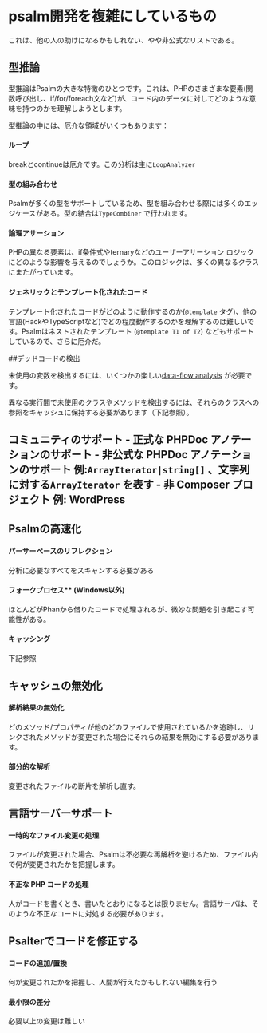 # psalm開発を複雑にしているもの

これは、他の人の助けになるかもしれない、やや非公式なリストである。

## 型推論

型推論はPsalmの大きな特徴のひとつです。これは、PHPのさまざまな要素(関数呼び出し、if/for/foreach文など)が、コード内のデータに対してどのような意味を持つのかを理解しようとします。

型推論の中には、厄介な領域がいくつもあります：

#### ループ

breakとcontinueは厄介です。この分析は主に`LoopAnalyzer`

#### 型の組み合わせ

Psalmが多くの型をサポートしているため、型を組み合わせる際には多くのエッジケースがある。型の結合は`TypeCombiner` で行われます。

#### 論理アサーション

PHPの異なる要素は、if条件式やternaryなどのユーザーアサーション ロジックにどのような影響を与えるのでしょうか。このロジックは、多くの異なるクラスにまたがっています。

#### ジェネリックとテンプレート化されたコード

テンプレート化されたコードがどのように動作するのか(`@template` タグ)、他の言語(HackやTypeScriptなど)でどの程度動作するのかを理解するのは難しいです。Psalmはネストされたテンプレート (`@template T1 of T2`) などもサポートしているので、さらに厄介だ。

##デッドコードの検出

未使用の変数を検出するには、いくつかの楽しい[data-flow analysis](https://psalm.dev/articles/better-unused-variable-detection) が必要です。

異なる実行間で未使用のクラスやメソッドを検出するには、それらのクラスへの参照をキャッシュに保持する必要があります（下記参照）。

## コミュニティのサポート - **正式な PHPDoc アノテーションのサポート** - **非公式な PHPDoc アノテーションのサポート** 例:`ArrayIterator|string[]` 、文字列に対する`ArrayIterator` を表す - **非 Composer プロジェクト** 例: WordPress

## Psalmの高速化

#### パーサーベースのリフレクション

分析に必要なすべてをスキャンする必要がある

#### フォークプロセス** (Windows以外)

ほとんどがPhanから借りたコードで処理されるが、微妙な問題を引き起こす可能性がある。

#### キャッシング

下記参照

## キャッシュの無効化

#### 解析結果の無効化

どのメソッド/プロパティが他のどのファイルで使用されているかを追跡し、リンクされたメソッドが変更された場合にそれらの結果を無効にする必要があります。

#### 部分的な解析

変更されたファイルの断片を解析し直す。

## 言語サーバーサポート

#### 一時的なファイル変更の処理

ファイルが変更された場合、Psalmは不必要な再解析を避けるため、ファイル内で何が変更されたかを把握します。

#### 不正な PHP コードの処理

人がコードを書くとき、書いたとおりになるとは限りません。言語サーバは、そのような不正なコードに対処する必要があります。

## Psalterでコードを修正する

#### コードの追加/置換

何が変更されたかを把握し、人間が行えたかもしれない編集を行う

#### 最小限の差分

必要以上の変更は難しい
